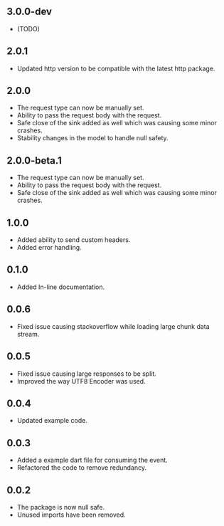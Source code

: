 ## 3.0.0-dev

* (TODO)

## 2.0.1

* Updated http version to be compatible with the latest http package.

## 2.0.0

* The request type can now be manually set.
* Ability to pass the request body with the request.
* Safe close of the sink added as well which was causing some minor crashes.
* Stability changes in the model to handle null safety.

## 2.0.0-beta.1

* The request type can now be manually set.
* Ability to pass the request body with the request.
* Safe close of the sink added as well which was causing some minor crashes.

## 1.0.0

* Added ability to send custom headers.
* Added error handling.

## 0.1.0

* Added In-line documentation.

## 0.0.6

* Fixed issue causing stackoverflow while loading large chunk data stream.

## 0.0.5

* Fixed issue causing large responses to be split.
* Improved the way UTF8 Encoder was used.

## 0.0.4

* Updated example code.

## 0.0.3

* Added a example dart file for consuming the event.
* Refactored the code to remove redundancy.

## 0.0.2

* The package is now null safe.
* Unused imports have been removed.